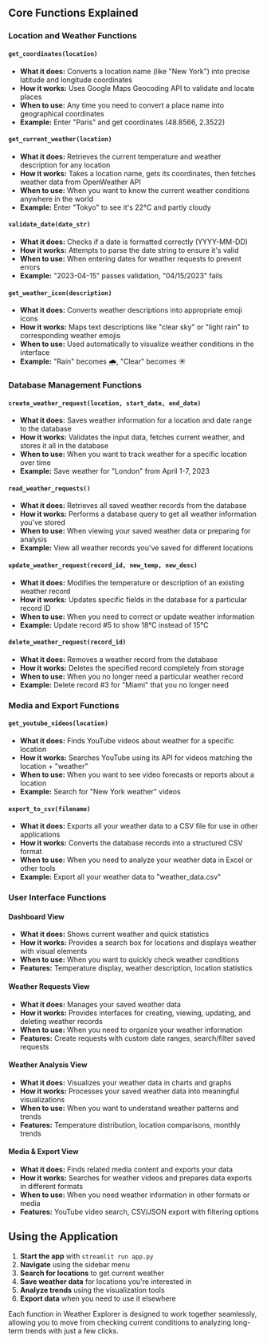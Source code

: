 
## Core Functions Explained

### Location and Weather Functions

#### `get_coordinates(location)`
- **What it does:** Converts a location name (like "New York") into precise latitude and longitude coordinates
- **How it works:** Uses Google Maps Geocoding API to validate and locate places
- **When to use:** Any time you need to convert a place name into geographical coordinates
- **Example:** Enter "Paris" and get coordinates (48.8566, 2.3522)

#### `get_current_weather(location)`
- **What it does:** Retrieves the current temperature and weather description for any location
- **How it works:** Takes a location name, gets its coordinates, then fetches weather data from OpenWeather API
- **When to use:** When you want to know the current weather conditions anywhere in the world
- **Example:** Enter "Tokyo" to see it's 22°C and partly cloudy

#### `validate_date(date_str)`
- **What it does:** Checks if a date is formatted correctly (YYYY-MM-DD)
- **How it works:** Attempts to parse the date string to ensure it's valid
- **When to use:** When entering dates for weather requests to prevent errors
- **Example:** "2023-04-15" passes validation, "04/15/2023" fails

#### `get_weather_icon(description)`
- **What it does:** Converts weather descriptions into appropriate emoji icons
- **How it works:** Maps text descriptions like "clear sky" or "light rain" to corresponding weather emojis
- **When to use:** Used automatically to visualize weather conditions in the interface
- **Example:** "Rain" becomes 🌧️, "Clear" becomes ☀️

### Database Management Functions

#### `create_weather_request(location, start_date, end_date)`
- **What it does:** Saves weather information for a location and date range to the database
- **How it works:** Validates the input data, fetches current weather, and stores it all in the database
- **When to use:** When you want to track weather for a specific location over time
- **Example:** Save weather for "London" from April 1-7, 2023

#### `read_weather_requests()`
- **What it does:** Retrieves all saved weather records from the database
- **How it works:** Performs a database query to get all weather information you've stored
- **When to use:** When viewing your saved weather data or preparing for analysis
- **Example:** View all weather records you've saved for different locations

#### `update_weather_request(record_id, new_temp, new_desc)`
- **What it does:** Modifies the temperature or description of an existing weather record
- **How it works:** Updates specific fields in the database for a particular record ID
- **When to use:** When you need to correct or update weather information
- **Example:** Update record #5 to show 18°C instead of 15°C

#### `delete_weather_request(record_id)`
- **What it does:** Removes a weather record from the database
- **How it works:** Deletes the specified record completely from storage
- **When to use:** When you no longer need a particular weather record
- **Example:** Delete record #3 for "Miami" that you no longer need

### Media and Export Functions

#### `get_youtube_videos(location)`
- **What it does:** Finds YouTube videos about weather for a specific location
- **How it works:** Searches YouTube using its API for videos matching the location + "weather"
- **When to use:** When you want to see video forecasts or reports about a location
- **Example:** Search for "New York weather" videos

#### `export_to_csv(filename)`
- **What it does:** Exports all your weather data to a CSV file for use in other applications
- **How it works:** Converts the database records into a structured CSV format
- **When to use:** When you need to analyze your weather data in Excel or other tools
- **Example:** Export all your weather data to "weather_data.csv"

### User Interface Functions

#### Dashboard View
- **What it does:** Shows current weather and quick statistics
- **How it works:** Provides a search box for locations and displays weather with visual elements
- **When to use:** When you want to quickly check weather conditions
- **Features:** Temperature display, weather description, location statistics

#### Weather Requests View
- **What it does:** Manages your saved weather data
- **How it works:** Provides interfaces for creating, viewing, updating, and deleting weather records
- **When to use:** When you need to organize your weather information
- **Features:** Create requests with custom date ranges, search/filter saved requests

#### Weather Analysis View
- **What it does:** Visualizes your weather data in charts and graphs
- **How it works:** Processes your saved weather data into meaningful visualizations
- **When to use:** When you want to understand weather patterns and trends
- **Features:** Temperature distribution, location comparisons, monthly trends

#### Media & Export View
- **What it does:** Finds related media content and exports your data
- **How it works:** Searches for weather videos and prepares data exports in different formats
- **When to use:** When you need weather information in other formats or media
- **Features:** YouTube video search, CSV/JSON export with filtering options

## Using the Application

1. **Start the app** with `streamlit run app.py`
2. **Navigate** using the sidebar menu
3. **Search for locations** to get current weather
4. **Save weather data** for locations you're interested in
5. **Analyze trends** using the visualization tools
6. **Export data** when you need to use it elsewhere

Each function in Weather Explorer is designed to work together seamlessly, allowing you to move from checking current conditions to analyzing long-term trends with just a few clicks.
